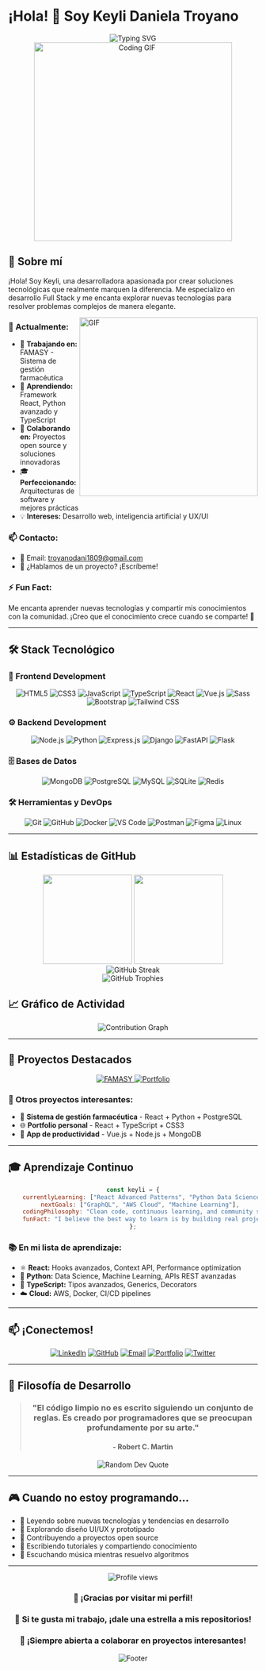 # ¡Hola! 👋 Soy Keyli Daniela Troyano

<div align="center">
  <img src="https://readme-typing-svg.herokuapp.com?font=Fira+Code&pause=1000&color=FF6B6B&center=true&vCenter=true&width=500&lines=Desarrolladora+Full+Stack+💻;Especialista+en+React+y+Python+🚀;Creando+soluciones+innovadoras+✨;Siempre+aprendiendo+algo+nuevo+📚" alt="Typing SVG" />
</div>

<div align="center">
  <img src="https://media.giphy.com/media/L1R1tvI9svkIWwpVYr/giphy.gif" width="400" alt="Coding GIF"/>
</div>

## 🚀 Sobre mí

¡Hola! Soy Keyli, una desarrolladora apasionada por crear soluciones tecnológicas que realmente marquen la diferencia. Me especializo en desarrollo Full Stack y me encanta explorar nuevas tecnologías para resolver problemas complejos de manera elegante.

<img align="right" alt="GIF" src="https://raw.githubusercontent.com/rahul-jha98/rahul-jha98/main/techstack.gif" width="360px"/>

### 🎯 Actualmente:
- 🔭 **Trabajando en:** FAMASY - Sistema de gestión farmacéutica
- 🌱 **Aprendiendo:** Framework React, Python avanzado y TypeScript
- 👯 **Colaborando en:** Proyectos open source y soluciones innovadoras
- 🎓 **Perfeccionando:** Arquitecturas de software y mejores prácticas
- 💡 **Intereses:** Desarrollo web, inteligencia artificial y UX/UI

### 📫 **Contacto:**
- 📧 Email: troyanodani1809@gmail.com
- 💼 ¿Hablamos de un proyecto? ¡Escríbeme!

### ⚡ **Fun Fact:**
Me encanta aprender nuevas tecnologías y compartir mis conocimientos con la comunidad. ¡Creo que el conocimiento crece cuando se comparte! 🌟

---

## 🛠️ Stack Tecnológico

### 🎨 Frontend Development
<div align="center">

![HTML5](https://img.shields.io/badge/HTML5-E34F26?style=for-the-badge&logo=html5&logoColor=white)
![CSS3](https://img.shields.io/badge/CSS3-1572B6?style=for-the-badge&logo=css3&logoColor=white)
![JavaScript](https://img.shields.io/badge/JavaScript-F7DF1E?style=for-the-badge&logo=javascript&logoColor=black)
![TypeScript](https://img.shields.io/badge/TypeScript-007ACC?style=for-the-badge&logo=typescript&logoColor=white)
![React](https://img.shields.io/badge/React-20232A?style=for-the-badge&logo=react&logoColor=61DAFB)
![Vue.js](https://img.shields.io/badge/Vue.js-35495E?style=for-the-badge&logo=vue.js&logoColor=4FC08D)
![Sass](https://img.shields.io/badge/Sass-CC6699?style=for-the-badge&logo=sass&logoColor=white)
![Bootstrap](https://img.shields.io/badge/Bootstrap-563D7C?style=for-the-badge&logo=bootstrap&logoColor=white)
![Tailwind CSS](https://img.shields.io/badge/Tailwind_CSS-38B2AC?style=for-the-badge&logo=tailwind-css&logoColor=white)

</div>

### ⚙️ Backend Development
<div align="center">

![Node.js](https://img.shields.io/badge/Node.js-43853D?style=for-the-badge&logo=node.js&logoColor=white)
![Python](https://img.shields.io/badge/Python-3776AB?style=for-the-badge&logo=python&logoColor=white)
![Express.js](https://img.shields.io/badge/Express.js-404D59?style=for-the-badge&logo=express&logoColor=white)
![Django](https://img.shields.io/badge/Django-092E20?style=for-the-badge&logo=django&logoColor=white)
![FastAPI](https://img.shields.io/badge/FastAPI-005571?style=for-the-badge&logo=fastapi)
![Flask](https://img.shields.io/badge/Flask-000000?style=for-the-badge&logo=flask&logoColor=white)

</div>

### 🗄️ Bases de Datos
<div align="center">

![MongoDB](https://img.shields.io/badge/MongoDB-4EA94B?style=for-the-badge&logo=mongodb&logoColor=white)
![PostgreSQL](https://img.shields.io/badge/PostgreSQL-316192?style=for-the-badge&logo=postgresql&logoColor=white)
![MySQL](https://img.shields.io/badge/MySQL-00000F?style=for-the-badge&logo=mysql&logoColor=white)
![SQLite](https://img.shields.io/badge/SQLite-07405E?style=for-the-badge&logo=sqlite&logoColor=white)
![Redis](https://img.shields.io/badge/redis-%23DD0031.svg?style=for-the-badge&logo=redis&logoColor=white)

</div>

### 🛠️ Herramientas y DevOps
<div align="center">

![Git](https://img.shields.io/badge/Git-F05032?style=for-the-badge&logo=git&logoColor=white)
![GitHub](https://img.shields.io/badge/GitHub-100000?style=for-the-badge&logo=github&logoColor=white)
![Docker](https://img.shields.io/badge/Docker-2496ED?style=for-the-badge&logo=docker&logoColor=white)
![VS Code](https://img.shields.io/badge/VS_Code-007ACC?style=for-the-badge&logo=visual-studio-code&logoColor=white)
![Postman](https://img.shields.io/badge/Postman-FF6C37?style=for-the-badge&logo=postman&logoColor=white)
![Figma](https://img.shields.io/badge/Figma-F24E1E?style=for-the-badge&logo=figma&logoColor=white)
![Linux](https://img.shields.io/badge/Linux-FCC624?style=for-the-badge&logo=linux&logoColor=black)

</div>

---

## 📊 Estadísticas de GitHub

<div align="center">
  <img height="180em" src="https://github-readme-stats.vercel.app/api?username=troyanodani&show_icons=true&theme=tokyonight&include_all_commits=true&count_private=true"/>
  <img height="180em" src="https://github-readme-stats.vercel.app/api/top-langs/?username=troyanodani&layout=compact&langs_count=8&theme=tokyonight"/>
</div>

<div align="center">
  <img src="https://github-readme-streak-stats.herokuapp.com/?user=troyanodani&theme=tokyonight" alt="GitHub Streak" />
</div>

<div align="center">
  <img src="https://github-profile-trophy.vercel.app/?username=troyanodani&theme=tokyonight&row=1&column=7&margin-h=15&margin-w=5&no-bg=true" alt="GitHub Trophies" />
</div>

## 📈 Gráfico de Actividad

<div align="center">
  <img src="https://github-readme-activity-graph.vercel.app/graph?username=troyanodani&bg_color=1a1b27&color=628fdb&line=628fdb&point=19f4d6&area=true&hide_border=true" alt="Contribution Graph" />
</div>

---

## 🎯 Proyectos Destacados

<div align="center">
  <a href="https://github.com/troyanodani/FAMASY">
    <img src="https://github-readme-stats.vercel.app/api/pin/?username=troyanodani&repo=FAMASY&theme=tokyonight" alt="FAMASY" />
  </a>
  <a href="https://github.com/troyanodani/portfolio">
    <img src="https://github-readme-stats.vercel.app/api/pin/?username=troyanodani&repo=portfolio&theme=tokyonight" alt="Portfolio" />
  </a>
</div>

### 🌟 Otros proyectos interesantes:
- 🔧 **Sistema de gestión farmacéutica** - React + Python + PostgreSQL
- 🌐 **Portfolio personal** - React + TypeScript + CSS3
- 📱 **App de productividad** - Vue.js + Node.js + MongoDB

---

## 🎓 Aprendizaje Continuo

<div align="center">

```javascript
const keyli = {
    currentlyLearning: ["React Advanced Patterns", "Python Data Science", "TypeScript"],
    nextGoals: ["GraphQL", "AWS Cloud", "Machine Learning"],
    codingPhilosophy: "Clean code, continuous learning, and community sharing",
    funFact: "I believe the best way to learn is by building real projects! 🚀"
};
```

</div>

### 📚 En mi lista de aprendizaje:
- ⚛️ **React:** Hooks avanzados, Context API, Performance optimization
- 🐍 **Python:** Data Science, Machine Learning, APIs REST avanzadas
- 🔷 **TypeScript:** Tipos avanzados, Generics, Decorators
- ☁️ **Cloud:** AWS, Docker, CI/CD pipelines

---

## 📫 ¡Conectemos!

<div align="center">
  
[![LinkedIn](https://img.shields.io/badge/LinkedIn-0077B5?style=for-the-badge&logo=linkedin&logoColor=white)](https://linkedin.com/in/keyli-troyano)
[![GitHub](https://img.shields.io/badge/GitHub-100000?style=for-the-badge&logo=github&logoColor=white)](https://github.com/troyanodani)
[![Email](https://img.shields.io/badge/Email-D14836?style=for-the-badge&logo=gmail&logoColor=white)](mailto:troyanodani1809@gmail.com)
[![Portfolio](https://img.shields.io/badge/Portfolio-FF5722?style=for-the-badge&logo=google-chrome&logoColor=white)](https://tu-portfolio.com)
[![Twitter](https://img.shields.io/badge/Twitter-1DA1F2?style=for-the-badge&logo=twitter&logoColor=white)](https://twitter.com/keyli_dev)

</div>

---

## 💭 Filosofía de Desarrollo

<div align="center">

> ### "El código limpio no es escrito siguiendo un conjunto de reglas. Es creado por programadores que se preocupan profundamente por su arte." 
> #### - Robert C. Martin

</div>

<div align="center">
  <img src="https://quotes-github-readme.vercel.app/api?type=horizontal&theme=tokyonight" alt="Random Dev Quote"/>
</div>

---

## 🎮 Cuando no estoy programando...

- 📖 Leyendo sobre nuevas tecnologías y tendencias en desarrollo
- 🎨 Explorando diseño UI/UX y prototipado
- 🌱 Contribuyendo a proyectos open source
- 📝 Escribiendo tutoriales y compartiendo conocimiento
- 🎵 Escuchando música mientras resuelvo algoritmos

---

<div align="center">
  <img src="https://komarev.com/ghpvc/?username=troyanodani&color=blueviolet&style=for-the-badge&label=Visitas+al+perfil" alt="Profile views" />
</div>

<div align="center">
  
### 🌟 ¡Gracias por visitar mi perfil! 
### 💫 Si te gusta mi trabajo, ¡dale una estrella a mis repositorios! 
### 🤝 ¡Siempre abierta a colaborar en proyectos interesantes!

<img src="https://raw.githubusercontent.com/Trilokia/Trilokia/379277808c61ef204768a61bbc5d25bc7798ccf1/bottom_header.svg" alt="Footer"/>

</div>
